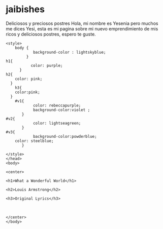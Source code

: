# jaibishes
Deliciosos y preciosos postres
Hola, mi nombre es Yesenia pero muchos me dices Yesi, esta es mi pagina sobre mi nuevo emprendimiento de mis ricos y deliciosos postres, espero te guste.


<html>
    <head>
        <meta charset="utf-8">
        <title> Bakerys Yesi</title>
        
    <style>
        body {
                background-color : lightskyblue;
             }
	h1{
               color: purple;
          }                
	h2{
		color: pink;
	  }
        h3{
		color:pink;
	  }
        #v1{
                color: rebeccapurple;
                background-color:violet ;
           }
	#v2{
                color: lightseagreen;
           }
	#v3{
                background-color:powderblue;
		color: steelblue;
           }

    </style>
    </head>
    <body> 
   
    <center>
   
    <h1>What a Wonderful World</h1>
   
    <h2>Louis Armstrong</h2>
    
    <h3>Original Lyrics</h3> 
<br> 


    </center>  
    </body>
</html>
